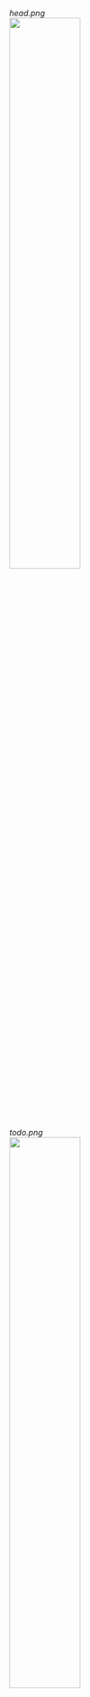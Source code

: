 *head.png* <br>
<image src="https://raw.githubusercontent.com/robyzzz/isel-projects/master/PG/trab1/screenshots/head.png" width="50%">

*todo.png* <br>
<image src="https://raw.githubusercontent.com/robyzzz/isel-projects/master/PG/trab1/screenshots/todo.png" width="50%">